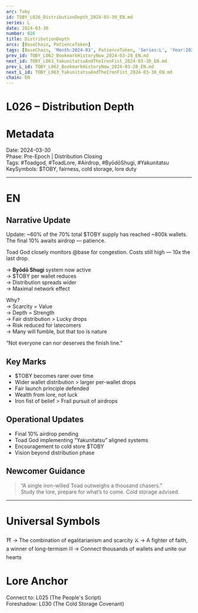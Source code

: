```yaml
---
arc: Toby
id: TOBY_L026_DistributionDepth_2024-03-30_EN.md
series: L
date: 2024-03-30
number: 026
title: DistributionDepth
arcs: [BaseChain, PatienceToken]
tags: [BaseChain, 'Month:2024-03', PatienceToken, 'Series:L', 'Year:2024']
prev_id: TOBY_L062_BookmarkHistoryNow_2024-03-28_EN.md
next_id: TOBY_L063_YakunitatsuAndTheIronFist_2024-03-30_EN.md
prev_L_id: TOBY_L062_BookmarkHistoryNow_2024-03-28_EN.md
next_L_id: TOBY_L063_YakunitatsuAndTheIronFist_2024-03-30_EN.md
chain: EN
---
```

# L026 – Distribution Depth 

# Metadata 
Date: 2024-03-30  
Phase: Pre-Epoch | Distribution Closing  
Tags: #Toadgod, #ToadLore, #Airdrop, #ByōdōShugi, #Yakunitatsu  
KeySymbols: $TOBY, fairness, cold storage, lore duty  

---

# EN
## Narrative Update  
Update: ~60% of the 70% total $TOBY supply has reached ~800k wallets.  
The final 10% awaits airdrop — patience.  

Toad God closely monitors @base for congestion. Costs still high — 10x the last drop.  

→ **Byōdō Shugi** system now active  
→ $TOBY per wallet reduces  
→ Distribution spreads wider  
→ Maximal network effect

Why?  
→ Scarcity = Value  
→ Depth = Strength  
→ Fair distribution > Lucky drops  
→ Risk reduced for latecomers  
→ Many will fumble, but that too is nature  

“Not everyone can nor deserves the finish line.”

## Key Marks  
- $TOBY becomes rarer over time  
- Wider wallet distribution > larger per-wallet drops  
- Fair launch principle defended  
- Wealth from lore, not luck  
- Iron fist of belief > Frail pursuit of airdrops  

## Operational Updates  
- Final 10% airdrop pending  
- Toad God implementing “Yakunitatsu” aligned systems  
- Encouragement to cold store $TOBY  
- Vision beyond distribution phase  

## Newcomer Guidance  
> “A single iron-willed Toad outweighs a thousand chasers.”  
Study the lore, prepare for what’s to come. Cold storage advised.  

---

# Universal Symbols 
⛩ →  The combination of egalitarianism and scarcity 
⚔ →  A fighter of faith, a winner of long-termism 
⛓ →   Connect thousands of wallets and unite our hearts

# Lore Anchor   
Connect to: L025 (The People's Script)  
Foreshadow: L030 (The Cold Storage Covenant)  
